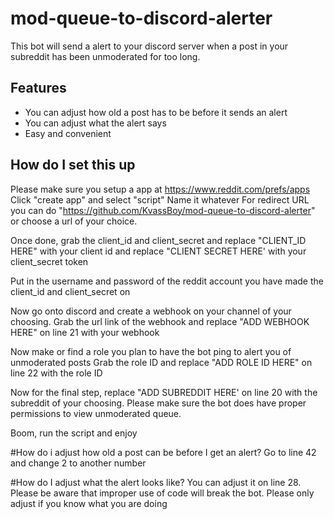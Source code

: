 # mod-queue-to-discord-alerter
This bot will send a alert to your discord server when a post in your subreddit has been unmoderated for too long.

## Features
- You can adjust how old a post has to be before it sends an alert
- You can adjust what the alert says
- Easy and convenient 


## How do I set this up
Please make sure you setup a app at https://www.reddit.com/prefs/apps
Click "create app" and select "script"
Name it whatever
For redirect URL you can do "https://github.com/KvassBoy/mod-queue-to-discord-alerter" or choose a url of your choice. 

Once done, grab the client_id and client_secret and replace "CLIENT_ID HERE" with your client id and replace "CLIENT SECRET HERE' with your client_secret token

Put in the username and password of the reddit account you have made the client_id and client_secret on

Now go onto discord and create a webhook on your channel of your choosing. Grab the url link of the webhook and replace "ADD WEBHOOK HERE" on line 21 with your webhook

Now make or find a role you plan to have the bot ping to alert you of unmoderated posts
Grab the role ID and replace "ADD ROLE ID HERE" on line 22 with the role ID

Now for the final step, replace "ADD SUBREDDIT HERE' on line 20 with the subreddit of your choosing. Please make sure the bot does have proper permissions to view unmoderated queue.

Boom, run the script and enjoy


#How do i adjust how old a post can be before I get an alert?
Go to line 42 and change 2 to another number

#How do I adjust what the alert looks like?
You can adjust it on line 28. Please be aware that improper use of code will break the bot. Please only adjust if you know what you are doing
